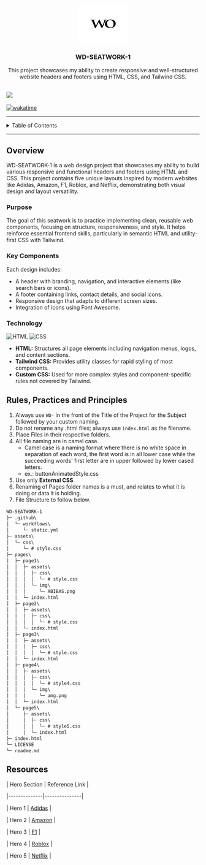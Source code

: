 <a name="readme-top">

<br/>
<div align="center">
  <a href="#">
    <img src="./assets/img/logo.png" alt="Logo" width="130" height="100">
  </a>
  <h3 align="center">WD-SEATWORK-1</h3>
</div>

<div align="center">
  This project showcases my ability to create responsive and well-structured website headers and footers using HTML, CSS, and Tailwind CSS.
</div>

<br />

<!-- Make sure to change 'zyx-0314' to your GitHub username -->
![](https://visit-counter.vercel.app/counter.png?page=zyx-0314/WD-SEATWORK-1)

[![wakatime](https://wakatime.com/badge/user/018dd99a-4985-4f98-8216-6ca6fe2ce0f8/project/63501637-9a31-42f0-960d-4d0ab47977f8.svg)](https://wakatime.com/badge/user/018dd99a-4985-4f98-8216-6ca6fe2ce0f8/project/63501637-9a31-42f0-960d-4d0ab47977f8)

---

<details>
  <summary>Table of Contents</summary>
  <ol>
    <li>
      <a href="#overview">Overview</a>
      <ol>
        <li><a href="#key-components">Key Components</a></li>
        <li><a href="#technology">Technology</a></li>
      </ol>
    </li>
    <li>
      <a href="#rules-practices-and-principles">Rules, Practices and Principles</a>
    </li>
    <li>
      <a href="#resources">Resources</a>
    </li>
  </ol>
</details>

---

## Overview

WD-SEATWORK-1 is a web design project that showcases my ability to build various responsive and functional headers and footers using HTML and CSS. This project contains five unique layouts inspired by modern websites like Adidas, Amazon, F1, Roblox, and Netflix, demonstrating both visual design and layout versatility.

### Purpose

The goal of this seatwork is to practice implementing clean, reusable web components, focusing on structure, responsiveness, and style. It helps reinforce essential frontend skills, particularly in semantic HTML and utility-first CSS with Tailwind.

### Key Components

Each design includes:
- A header with branding, navigation, and interactive elements (like search bars or icons).
- A footer containing links, contact details, and social icons.
- Responsive design that adapts to different screen sizes.
- Integration of icons using Font Awesome.

### Technology

![HTML](https://img.shields.io/badge/HTML-E34F26?style=for-the-badge&logo=html5&logoColor=white)
![CSS](https://img.shields.io/badge/CSS-1572B6?style=for-the-badge&logo=css3&logoColor=white)

- **HTML:** Structures all page elements including navigation menus, logos, and content sections.
- **Tailwind CSS:** Provides utility classes for rapid styling of most components.
- **Custom CSS:** Used for more complex styles and component-specific rules not covered by Tailwind.

## Rules, Practices and Principles
1. Always use `WD-` in the front of the Title of the Project for the Subject followed by your custom naming.
2. Do not rename any .html files; always use `index.html` as the filename.
3. Place Files in their respective folders.
4. All file naming are in camel case.
   - Camel case is a naming format where there is no white space in separation of each word, the first word is in all lower case while the succeeding words' first letter are in upper followed by lower cased letters.
   - ex.: buttonAnimatedStyle.css
5. Use only **External CSS**.
6. Renaming of Pages folder names is a must, and relates to what it is doing or data it is holding.
7. File Structure to follow below.

```
WD-SEATWORK-1
├─ .github\
│  └─ workflows\
│     └─ static.yml
├─ assets\
│  └─ css\
│     └─ # style.css
├─ pages\
│  ├─ page1\
│  │  ├─ assets\
│  │  │  ├─ css\
│  │  │  │  └─ # style.css
│  │  │  └─ img\
│  │  │     └─ ABIBAS.png
│  │  └─ index.html
│  ├─ page2\
│  │  ├─ assets\
│  │  │  ├─ css\
│  │  │  │  └─ # style.css
│  │  └─ index.html
│  ├─ page3\
│  │  ├─ assets\
│  │  │  ├─ css\
│  │  │  │  └─ # style.css
│  │  └─ index.html
│  ├─ page4\
│  │  ├─ assets\
│  │  │  ├─ css\
│  │  │  │  └─ # style4.css
│  │  │  └─ img\
│  │  │     └─ amg.png
│  │  └─ index.html
│  └─ page5\
│     ├─ assets\
│     │  ├─ css\
│     │  │  └─ # style5.css
│     │  └─ index.html
├─ index.html
└─ LICENSE
└─ readme.md
```

## Resources

<!-- TODO: Add References -->
| Hero Section | Reference Link |

|--------------|---------------|

| Hero 1 | [Adidas](https://www.adidas.com.ph/outlet?cm_mmc=AdieSEM_Google-_-adidas-SEAPAC-eCom-PPC-B-Brand-Other-Exact-PH-SEAPAC-eCom-Paid_Search-_-adidas-Brand-Core-Brand-_-adidas-_-dv:eCom&cm_mmc1=PH&cm_mmc2=e&gad_source=1&gad_campaignid=326593152&gbraid=0AAAAAC0yXfqyz2x08f4TuR_irahYeJHxj&gclid=Cj0KCQjwss3DBhC3ARIsALdgYxMaJSh44Za8aoI8lBVkTqlofdGoA6UA7HbeIxKLVpYoiJ5ln3dQAkgaAiRjEALw_wcB&gclsrc=aw.ds) |

| Hero 2 | [Amazon](https://www.amazon.com/?&tag=phtxtabkgode-20&ref=pd_sl_73t48p1dlf_e&adgrpid=151590336221&hvpone=&hvptwo=&hvadid=677569135158&hvpos=&hvnetw=g&hvrand=1622107567088034612&hvqmt=e&hvdev=c&hvdvcmdl=&hvlocint=&hvlocphy=9060945&hvtargid=kwd-10573980&hydadcr=9911_13618523&language=en_US) |

| Hero 3 | [F1](https://dribbble.com/shots/26181404-Car-Rent-Website) |

| Hero 4 | [Roblox](https://www.roblox.com/home) |

| Hero 5 | [Netflix](https://www.netflix.com/browse) |
